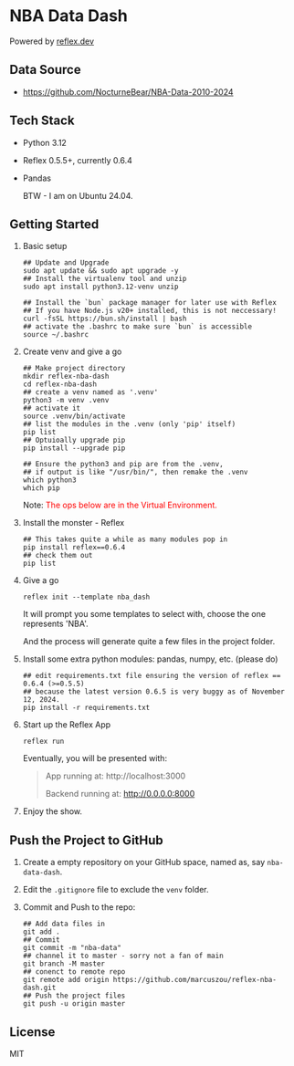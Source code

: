 # NBA Data Dash
Powered by [reflex.dev](https://reflex.dev/) 



## Data Source

- https://github.com/NocturneBear/NBA-Data-2010-2024



## Tech Stack

- Python 3.12
- Reflex 0.5.5+, currently 0.6.4
- Pandas

    BTW - I am on Ubuntu 24.04.



## Getting Started

1. Basic setup
    ```shell
    ## Update and Upgrade
    sudo apt update && sudo apt upgrade -y
    ## Install the virtualenv tool and unzip
    sudo apt install python3.12-venv unzip
    
    ## Install the `bun` package manager for later use with Reflex
    ## If you have Node.js v20+ installed, this is not neccessary!
    curl -fsSL https://bun.sh/install | bash
    ## activate the .bashrc to make sure `bun` is accessible
    source ~/.bashrc
    ```
2. Create venv and give a go
    ```shell
    ## Make project directory
    mkdir reflex-nba-dash
    cd reflex-nba-dash
    ## create a venv named as '.venv'
    python3 -m venv .venv
    ## activate it
    source .venv/bin/activate
    ## list the modules in the .venv (only 'pip' itself)
    pip list
    ## Optuioally upgrade pip
    pip install --upgrade pip
    
    ## Ensure the python3 and pip are from the .venv, 
    ## if output is like "/usr/bin/", then remake the .venv
    which python3
    which pip
    ```
    Note: <font color="red">The ops below are in the Virtual Environment.</font>
    
3. Install the monster - Reflex
    ```shell
    ## This takes quite a while as many modules pop in
    pip install reflex==0.6.4
    ## check them out
    pip list
    ```
4. Give a go
    ```shell
    reflex init --template nba_dash
    ```
    It will prompt you some templates to select with, choose the one represents 'NBA'. 

    And the process will generate quite a few files in the project folder.
5. Install some extra python modules: pandas, numpy, etc. (please do)
    ```shell
    ## edit requirements.txt file ensuring the version of reflex == 0.6.4 (>=0.5.5)
    ## because the latest version 0.6.5 is very buggy as of November 12, 2024.
    pip install -r requirements.txt
    ```
6. Start up the Reflex App
    ```shell
    reflex run
    ```
    Eventually, you will be presented with:
    
    > App running at: http://localhost:3000 
    >
    > Backend running at: http://0.0.0.0:8000
7. Enjoy the show.



## Push the Project to GitHub

1. Create a empty repository on your GitHub space, named as, say `nba-data-dash`.

2. Edit the `.gitignore` file to exclude the `venv` folder.

3. Commit and Push to the repo:

   ```shell
   ## Add data files in
   git add .
   ## Commit
   git commit -m "nba-data"
   ## channel it to master - sorry not a fan of main
   git branch -M master
   ## conenct to remote repo
   git remote add origin https://github.com/marcuszou/reflex-nba-dash.git
   ## Push the project files
   git push -u origin master
   ```

   

## License
MIT
    

